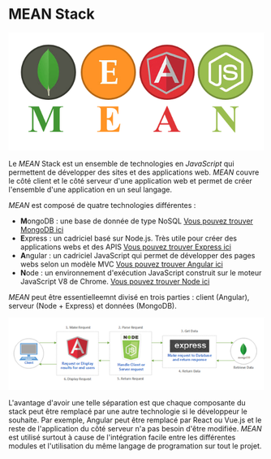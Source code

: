 # MEAN Stack


![MEAN Stack](./../../../assets/images/MEANSTack.png)

Le _MEAN_ Stack est un ensemble de technologies en _JavaScript_ qui permettent de développer des sites et des applications web. _MEAN_ couvre le côté client et le côté serveur d'une application web et permet de créer l'ensemble d'une application en un seul langage.

_MEAN_ est composé de quatre technologies différentes :

- **M**ongoDB : une base de donnée de type NoSQL  [Vous pouvez trouver MongoDB ici](https://www.mongodb.com/)
- **E**xpress : un cadriciel basé sur Node.js. Très utile pour créer des applications webs et des APIS [Vous pouvez trouver Express ici](https://expressjs.com/)
- **A**ngular : un cadriciel JavaScript qui permet de développer des pages webs selon un modèle MVC [Vous pouvez trouver Angular ici](https://angular.io/)
- **N**ode : un environnement d'exécution JavaScript construit sur le moteur JavaScript V8 de Chrome. [Vous pouvez trouver Node ici](https://nodejs.org/fr/) 

_MEAN_ peut être essentielleemnt divisé en trois parties : client (Angular), serveur (Node + Express) et données (MongoDB).


![Pipeline de MEAN ](./../../../assets/images/MEANorder.png)

L'avantage d'avoir une telle séparation est que chaque composante du stack peut être remplacé par une autre technologie si le développeur le souhaite. Par exemple, Angular peut être remplacé par React ou Vue.js et le reste de l'application du côté serveur n'a pas besoin d'être modifiée.
_MEAN_ est utilisé surtout à cause de l'intégration facile entre les différentes modules et l'utilisation du même langage de programation sur tout le projet.


